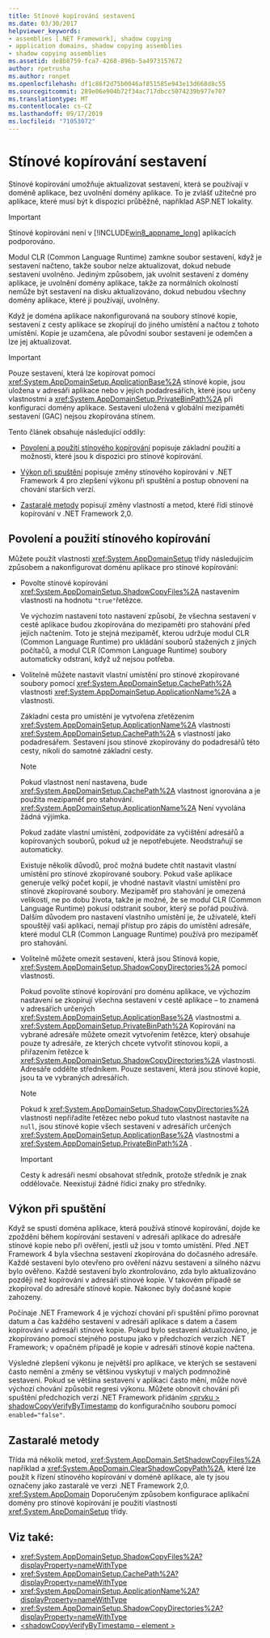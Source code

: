 ```yaml
---
title: Stínové kopírování sestavení
ms.date: 03/30/2017
helpviewer_keywords:
- assemblies [.NET Framework], shadow copying
- application domains, shadow copying assemblies
- shadow copying assemblies
ms.assetid: de8b8759-fca7-4260-896b-5a4973157672
author: rpetrusha
ms.author: ronpet
ms.openlocfilehash: df1c86f2d75b0046af851585e943e13d668d8c55
ms.sourcegitcommit: 289e06e904b72f34ac717dbcc5074239b977e707
ms.translationtype: MT
ms.contentlocale: cs-CZ
ms.lasthandoff: 09/17/2019
ms.locfileid: "71053072"
---
```

# <a name="shadow-copying-assemblies"></a>Stínové kopírování sestavení

Stínové kopírování umožňuje aktualizovat sestavení, která se používají v doméně aplikace, bez uvolnění domény aplikace. To je zvlášť užitečné pro aplikace, které musí být k dispozici průběžně, například ASP.NET lokality.

> [!IMPORTANT]
> Stínové kopírování není v [!INCLUDE[win8_appname_long](../../../includes/win8-appname-long-md.md)] aplikacích podporováno.

Modul CLR (Common Language Runtime) zamkne soubor sestavení, když je sestavení načteno, takže soubor nelze aktualizovat, dokud nebude sestavení uvolněno. Jediným způsobem, jak uvolnit sestavení z domény aplikace, je uvolnění domény aplikace, takže za normálních okolností nemůže být sestavení na disku aktualizováno, dokud nebudou všechny domény aplikace, které ji používají, uvolněny.

Když je doména aplikace nakonfigurovaná na soubory stínové kopie, sestavení z cesty aplikace se zkopírují do jiného umístění a načtou z tohoto umístění. Kopie je uzamčena, ale původní soubor sestavení je odemčen a lze jej aktualizovat.

> [!IMPORTANT]
> Pouze sestavení, která lze kopírovat pomocí <xref:System.AppDomainSetup.ApplicationBase%2A> stínové kopie, jsou uložena v adresáři aplikace nebo v jejích podadresářích, které jsou určeny vlastnostmi a <xref:System.AppDomainSetup.PrivateBinPath%2A> při konfiguraci domény aplikace. Sestavení uložená v globální mezipaměti sestavení (GAC) nejsou zkopírována stínem.

Tento článek obsahuje následující oddíly:

- [Povolení a použití stínového kopírování](#EnablingAndUsing) popisuje základní použití a možnosti, které jsou k dispozici pro stínové kopírování.

- [Výkon při spuštění](#StartupPerformance) popisuje změny stínového kopírování v .NET Framework 4 pro zlepšení výkonu při spuštění a postup obnovení na chování starších verzí.

- [Zastaralé metody](#ObsoleteMethods) popisují změny vlastností a metod, které řídí stínové kopírování v .NET Framework 2,0.

<a name="EnablingAndUsing"></a>

## <a name="enabling-and-using-shadow-copying"></a>Povolení a použití stínového kopírování

Můžete použít vlastnosti <xref:System.AppDomainSetup> třídy následujícím způsobem a nakonfigurovat doménu aplikace pro stínové kopírování:

- Povolte stínové kopírování <xref:System.AppDomainSetup.ShadowCopyFiles%2A> nastavením vlastnosti na hodnotu `"true"`řetězce.

  Ve výchozím nastavení toto nastavení způsobí, že všechna sestavení v cestě aplikace budou zkopírována do mezipaměti pro stahování před jejich načtením. Toto je stejná mezipaměť, kterou udržuje modul CLR (Common Language Runtime) pro ukládání souborů stažených z jiných počítačů, a modul CLR (Common Language Runtime) soubory automaticky odstraní, když už nejsou potřeba.

- Volitelně můžete nastavit vlastní umístění pro stínové zkopírované soubory pomocí <xref:System.AppDomainSetup.CachePath%2A> vlastnosti <xref:System.AppDomainSetup.ApplicationName%2A> a vlastnosti.

  Základní cesta pro umístění je vytvořena zřetězením <xref:System.AppDomainSetup.ApplicationName%2A> vlastnosti <xref:System.AppDomainSetup.CachePath%2A> s vlastností jako podadresářem. Sestavení jsou stínové zkopírovány do podadresářů této cesty, nikoli do samotné základní cesty.

  > [!NOTE]
  > Pokud vlastnost není nastavena, bude <xref:System.AppDomainSetup.CachePath%2A> vlastnost ignorována a je použita mezipaměť pro stahování. <xref:System.AppDomainSetup.ApplicationName%2A> Není vyvolána žádná výjimka.

  Pokud zadáte vlastní umístění, zodpovídáte za vyčištění adresářů a kopírovaných souborů, pokud už je nepotřebujete. Neodstraňují se automaticky.

  Existuje několik důvodů, proč možná budete chtít nastavit vlastní umístění pro stínové zkopírované soubory. Pokud vaše aplikace generuje velký počet kopií, je vhodné nastavit vlastní umístění pro stínové zkopírované soubory. Mezipaměť pro stahování je omezená velikostí, ne po dobu života, takže je možné, že se modul CLR (Common Language Runtime) pokusí odstranit soubor, který se pořád používá. Dalším důvodem pro nastavení vlastního umístění je, že uživatelé, kteří spouštějí vaši aplikaci, nemají přístup pro zápis do umístění adresáře, které modul CLR (Common Language Runtime) používá pro mezipaměť pro stahování.

- Volitelně můžete omezit sestavení, která jsou Stínová kopie, <xref:System.AppDomainSetup.ShadowCopyDirectories%2A> pomocí vlastnosti.

  Pokud povolíte stínové kopírování pro doménu aplikace, ve výchozím nastavení se zkopírují všechna sestavení v cestě aplikace – to znamená v adresářích určených <xref:System.AppDomainSetup.ApplicationBase%2A> vlastnostmi a. <xref:System.AppDomainSetup.PrivateBinPath%2A> Kopírování na vybrané adresáře můžete omezit vytvořením řetězce, který obsahuje pouze ty adresáře, ze kterých chcete vytvořit stínovou kopii, a přiřazením řetězce k <xref:System.AppDomainSetup.ShadowCopyDirectories%2A> vlastnosti. Adresáře oddělte středníkem. Pouze sestavení, která jsou stínové kopie, jsou ta ve vybraných adresářích.

  > [!NOTE]
  > Pokud k <xref:System.AppDomainSetup.ShadowCopyDirectories%2A> vlastnosti nepřiřadíte řetězec nebo pokud tuto vlastnost nastavíte na `null`, jsou stínové kopie všech sestavení v adresářích určených <xref:System.AppDomainSetup.ApplicationBase%2A> vlastnostmi a <xref:System.AppDomainSetup.PrivateBinPath%2A> .

  > [!IMPORTANT]
  > Cesty k adresáři nesmí obsahovat středník, protože středník je znak oddělovače. Neexistují žádné řídicí znaky pro středníky.

<a name="StartupPerformance"></a>

## <a name="startup-performance"></a>Výkon při spuštění

Když se spustí doména aplikace, která používá stínové kopírování, dojde ke zpoždění během kopírování sestavení v adresáři aplikace do adresáře stínové kopie nebo při ověření, jestli už jsou v tomto umístění. Před .NET Framework 4 byla všechna sestavení zkopírována do dočasného adresáře. Každé sestavení bylo otevřeno pro ověření názvu sestavení a silného názvu bylo ověřeno. Každé sestavení bylo zkontrolováno, zda bylo aktualizováno později než kopírování v adresáři stínové kopie. V takovém případě se zkopíroval do adresáře stínové kopie. Nakonec byly dočasné kopie zahozeny.

Počínaje .NET Framework 4 je výchozí chování při spuštění přímo porovnat datum a čas každého sestavení v adresáři aplikace s datem a časem kopírování v adresáři stínové kopie. Pokud bylo sestavení aktualizováno, je zkopírováno pomocí stejného postupu jako v předchozích verzích .NET Framework; v opačném případě je kopie v adresáři stínové kopie načtena.

Výsledné zlepšení výkonu je největší pro aplikace, ve kterých se sestavení často nemění a změny se většinou vyskytují v malých podmnožině sestavení. Pokud se většina sestavení v aplikaci často mění, může nové výchozí chování způsobit regresi výkonu. Můžete obnovit chování při spuštění předchozích verzí .NET Framework přidáním [ \<prvku > shadowCopyVerifyByTimestamp](../configure-apps/file-schema/runtime/shadowcopyverifybytimestamp-element.md) do konfiguračního souboru pomocí `enabled="false"`.

<a name="ObsoleteMethods"></a>

## <a name="obsolete-methods"></a>Zastaralé metody

Třída má několik metod, <xref:System.AppDomain.SetShadowCopyFiles%2A> například a <xref:System.AppDomain.ClearShadowCopyPath%2A>, které lze použít k řízení stínového kopírování v doméně aplikace, ale ty jsou označeny jako zastaralé ve verzi .NET Framework 2,0. <xref:System.AppDomain> Doporučeným způsobem konfigurace aplikační domény pro stínové kopírování je použití vlastností <xref:System.AppDomainSetup> třídy.

## <a name="see-also"></a>Viz také:

- <xref:System.AppDomainSetup.ShadowCopyFiles%2A?displayProperty=nameWithType>
- <xref:System.AppDomainSetup.CachePath%2A?displayProperty=nameWithType>
- <xref:System.AppDomainSetup.ApplicationName%2A?displayProperty=nameWithType>
- <xref:System.AppDomainSetup.ShadowCopyDirectories%2A?displayProperty=nameWithType>
- [\<shadowCopyVerifyByTimestamp – element >](../configure-apps/file-schema/runtime/shadowcopyverifybytimestamp-element.md)

